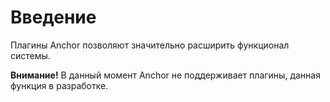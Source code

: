 # Введение

Плагины Anchor позволяют значительно расширить функционал системы.

<p class="note"><b>Внимание!</b> В данный момент Anchor не поддерживает плагины, данная функция в разработке.</p>
